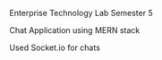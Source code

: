 Enterprise Technology Lab Semester 5 

Chat Application using MERN stack

Used Socket.io for chats

